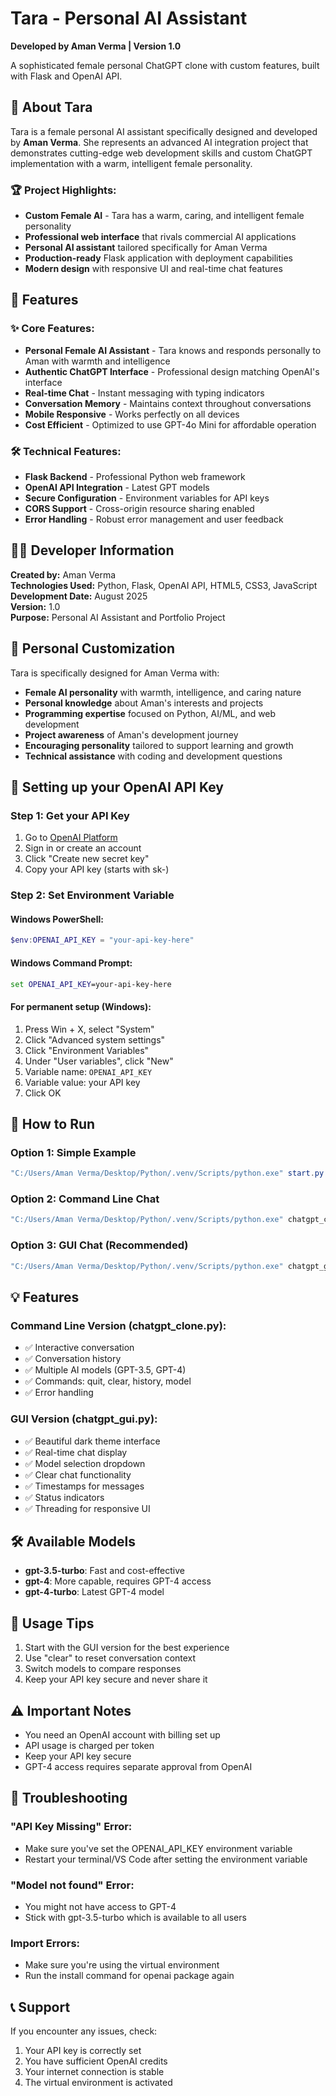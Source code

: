 # Tara - Personal AI Assistant

**Developed by Aman Verma | Version 1.0**

A sophisticated female personal ChatGPT clone with custom features, built with Flask and OpenAI API.

## 🎯 About Tara

Tara is a female personal AI assistant specifically designed and developed by **Aman Verma**. She represents an advanced AI integration project that demonstrates cutting-edge web development skills and custom ChatGPT implementation with a warm, intelligent female personality.

### 🏆 Project Highlights:
- **Custom Female AI** - Tara has a warm, caring, and intelligent female personality
- **Professional web interface** that rivals commercial AI applications  
- **Personal AI assistant** tailored specifically for Aman Verma
- **Production-ready** Flask application with deployment capabilities
- **Modern design** with responsive UI and real-time chat features

## 🚀 Features

### ✨ Core Features:
- **Personal Female AI Assistant** - Tara knows and responds personally to Aman with warmth and intelligence
- **Authentic ChatGPT Interface** - Professional design matching OpenAI's interface
- **Real-time Chat** - Instant messaging with typing indicators
- **Conversation Memory** - Maintains context throughout conversations
- **Mobile Responsive** - Works perfectly on all devices
- **Cost Efficient** - Optimized to use GPT-4o Mini for affordable operation

### 🛠️ Technical Features:
- **Flask Backend** - Professional Python web framework
- **OpenAI API Integration** - Latest GPT models
- **Secure Configuration** - Environment variables for API keys
- **CORS Support** - Cross-origin resource sharing enabled
- **Error Handling** - Robust error management and user feedback

## 👨‍💻 Developer Information

**Created by:** Aman Verma  
**Technologies Used:** Python, Flask, OpenAI API, HTML5, CSS3, JavaScript  
**Development Date:** August 2025  
**Version:** 1.0  
**Purpose:** Personal AI Assistant and Portfolio Project  

## 🎯 Personal Customization

Tara is specifically designed for Aman Verma with:
- **Female AI personality** with warmth, intelligence, and caring nature
- **Personal knowledge** about Aman's interests and projects
- **Programming expertise** focused on Python, AI/ML, and web development  
- **Project awareness** of Aman's development journey
- **Encouraging personality** tailored to support learning and growth
- **Technical assistance** with coding and development questions

## 🔑 Setting up your OpenAI API Key

### Step 1: Get your API Key
1. Go to [OpenAI Platform](https://platform.openai.com/api-keys)
2. Sign in or create an account
3. Click "Create new secret key"
4. Copy your API key (starts with sk-)

### Step 2: Set Environment Variable

#### Windows PowerShell:
```powershell
$env:OPENAI_API_KEY = "your-api-key-here"
```

#### Windows Command Prompt:
```cmd
set OPENAI_API_KEY=your-api-key-here
```

#### For permanent setup (Windows):
1. Press Win + X, select "System"
2. Click "Advanced system settings"
3. Click "Environment Variables"
4. Under "User variables", click "New"
5. Variable name: `OPENAI_API_KEY`
6. Variable value: your API key
7. Click OK

## 🎯 How to Run

### Option 1: Simple Example
```powershell
"C:/Users/Aman Verma/Desktop/Python/.venv/Scripts/python.exe" start.py
```

### Option 2: Command Line Chat
```powershell
"C:/Users/Aman Verma/Desktop/Python/.venv/Scripts/python.exe" chatgpt_clone.py
```

### Option 3: GUI Chat (Recommended)
```powershell
"C:/Users/Aman Verma/Desktop/Python/.venv/Scripts/python.exe" chatgpt_gui.py
```

## 💡 Features

### Command Line Version (chatgpt_clone.py):
- ✅ Interactive conversation
- ✅ Conversation history
- ✅ Multiple AI models (GPT-3.5, GPT-4)
- ✅ Commands: quit, clear, history, model
- ✅ Error handling

### GUI Version (chatgpt_gui.py):
- ✅ Beautiful dark theme interface
- ✅ Real-time chat display
- ✅ Model selection dropdown
- ✅ Clear chat functionality
- ✅ Timestamps for messages
- ✅ Status indicators
- ✅ Threading for responsive UI

## 🛠️ Available Models

- **gpt-3.5-turbo**: Fast and cost-effective
- **gpt-4**: More capable, requires GPT-4 access
- **gpt-4-turbo**: Latest GPT-4 model

## 📝 Usage Tips

1. Start with the GUI version for the best experience
2. Use "clear" to reset conversation context
3. Switch models to compare responses
4. Keep your API key secure and never share it

## ⚠️ Important Notes

- You need an OpenAI account with billing set up
- API usage is charged per token
- Keep your API key secure
- GPT-4 access requires separate approval from OpenAI

## 🐛 Troubleshooting

### "API Key Missing" Error:
- Make sure you've set the OPENAI_API_KEY environment variable
- Restart your terminal/VS Code after setting the environment variable

### "Model not found" Error:
- You might not have access to GPT-4
- Stick with gpt-3.5-turbo which is available to all users

### Import Errors:
- Make sure you're using the virtual environment
- Run the install command for openai package again

## 📞 Support

If you encounter any issues, check:
1. Your API key is correctly set
2. You have sufficient OpenAI credits
3. Your internet connection is stable
4. The virtual environment is activated
